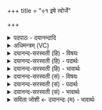 +++
title = "०१ इषे त्वोर्जे"

+++
<details><summary>पदपाठः - दयानन्दादि</summary>

इ॒षे। त्वा॒। ऊ॒र्ज्जे। त्वा॒। वा॒यवः॑। स्थ॒। दे॒वः। वः॒। स॒वि॒ता। प्र। अ॒र्प॒य॒तु॒। श्रे॑ष्ठतमा॒येति॒ श्रे॑ष्ठऽतमाय। कर्म्म॑णे। आ। प्या॒य॒ध्व॒म्। अ॒घ्न्याः॒। इन्द्रा॑य। भा॒गं। प्र॒जाव॑ती॒रिति॑। प्र॒जाऽव॑तीः। अ॒न॒मी॒वाः। अ॒य॒क्ष्माः। मा। वः॒। स्ते॒नः। ई॒श॒त॒। मा अ॒घश॑ꣳसः॒ इत्य॒घऽश॑ꣳसः। ध्रुवाः। अस्मिन्। गोप॑ता॒विति॒ गोऽप॑तौ। स्या॒त॒। ब॒ह्वीः। यज॑मानस्य। प॒शून्। पा॒हि॒। १।
</details>

<details><summary>अधिमन्त्रम् (VC)</summary>

- सविता देवता
- परमेष्ठी प्रजापतिर्ऋषिः
- स्वराड्बृहती, ब्राह्मी उष्णिक्,
- ऋषभः
</details>

<details><summary>दयानन्द-सरस्वती (हि) - विषयः</summary>

इसके प्रथम अध्याय के प्रथम मन्त्र में उत्तम-उत्तम कामों की सिद्धि के लिये मनुष्यों को ईश्वर की प्रार्थना करनी अवश्य चाहिये, इस बात का प्रकाश किया है ॥
</details>

<details><summary>दयानन्द-सरस्वती (हि) - पदार्थः</summary>

पदार्थान्वयभाषाः -  हे मनुष्य लोगो ! जो (सविता) सब जगत् की उत्पत्ति करनेवाला सम्पूर्ण ऐश्वर्ययुक्त (देवः) सब सुखों के देने और सब विद्या के प्रसिद्ध करनेवाला परमात्मा है, सो (वः) तुम हम और अपने मित्रों के जो (वायवः) सब क्रियाओं के सिद्ध करानेहारे स्पर्श गुणवाले प्राण अन्तःकरण और इन्द्रियाँ (स्थ) हैं, उनको (श्रेष्ठतमाय) अत्युत्तम (कर्मणे) करने योग्य सर्वोपकारक यज्ञादि कर्मों के लिये (प्रार्पयतु) अच्छी प्रकार संयुक्त करे। हम लोग (इषे) अन्न आदि उत्तम-उत्तम पदार्थों और विज्ञान की इच्छा और (ऊर्जे) पराक्रम अर्थात् उत्तम रस की प्राप्ति के लिये (भागम्) सेवा करने योग्य धन और ज्ञान के भरे हुए (त्वा) उक्त गुणवाले और (त्वा) श्रेष्ठ पराक्रमादि गुणों के देने हारे आपका सब प्रकार से आश्रय करते हैं। हे मित्र लोगो ! तुम भी ऐसे होकर (आप्यायध्वम्) उन्नति को प्राप्त हो तथा हम भी हों। हे भगवन् जगदीश्वर ! हम लोगों के (इन्द्राय) परम ऐश्वर्य्य की प्राप्ति के लिये (प्रजावतीः) जिनके बहुत सन्तान हैं तथा जो (अनमीवाः) व्याधि और (अयक्ष्माः) जिनमें राजयक्ष्मा आदि रोग नहीं हैं, वे (अघ्न्याः) जो-जो गौ आदि पशु वा उन्नति करने योग्य हैं, जो कभी हिंसा करने योग्य नहीं, जो इन्द्रियाँ वा पृथिवी आदि लोक हैं, उन को सदैव (प्रार्पयतु) नियत कीजिये। हे जगदीश्वर ! आपकी कृपा से हम लोगों में से दुःख देने के लिये कोई (अघशंसः) पापी वा (स्तेनः) चोर डाकू (मा ईशत) मत उत्पन्न हो तथा आप इस (यजमानस्य) परमेश्वर और सर्वोपकार धर्म के सेवन करनेवाले मनुष्य के (पशून्) गौ, घोड़े और हाथी आदि तथा लक्ष्मी और प्रजा की (पाहि) निरन्तर रक्षा कीजिये, जिससे इन पदार्थों के हरने को पूर्वोक्त कोई दुष्ट मनुष्य समर्थ (मा) न हो, (अस्मिन्) इस धार्मिक (गोपतौ) पृथिवी आदि पदार्थों की रक्षा चाहनेवाले सज्जन मनुष्य के समीप (बह्वीः) बहुत से उक्त पदार्थ (ध्रुवाः) निश्चल सुख के हेतु (स्यात) हों। इस मन्त्र की व्याख्या शतपथ-ब्राह्मण में की है, उसका ठिकाना पूर्व संस्कृत-भाष्य में लिख दिया और आगे भी ऐसा ही ठिकाना लिखा जायगा, जिसको देखना हो, वह उस ठिकाने से देख लेवे ॥१॥
</details>

<details><summary>दयानन्द-सरस्वती (हि) - भावार्थः</summary>

भावार्थभाषाः -  विद्वान् मनुष्यों को सदैव परमेश्वर और धर्मयुक्त पुरुषार्थ के आश्रय से ऋग्वेद को पढ़ के गुण और गुणी को ठीक-ठीक जानकर सब पदार्थों के सम्प्रयोग से पुरुषार्थ की सिद्धि के लिये अत्युत्तम क्रियाओं से युक्त होना चाहिये कि जिससे परमेश्वर की कृपापूर्वक सब मनुष्यों को सुख और ऐश्वर्य की वृद्धि हो। सब लोगों को चाहिये कि अच्छे-अच्छे कामों से प्रजा की रक्षा तथा उत्तम-उत्तम गुणों से पुत्रादि की शिक्षा सदैव करें कि जिससे प्रबल रोग, विघ्न और चोरों का अभाव होकर प्रजा और पुत्रादि सब सुखों को प्राप्त हों, यही श्रेष्ठ काम सब सुखों की खान है। हे मनुष्य लोगो ! आओ अपने मिलके जिसने इस संसार में आश्चर्यरूप पदार्थ रचे हैं, उस जगदीश्वर के लिये सदैव धन्यवाद देवें। वही परम दयालु ईश्वर अपनी कृपा से उक्त कामों को करते हुए मनुष्यों की सदैव रक्षा करता है ॥१॥
</details>

<details><summary>दयानन्द-सरस्वती (सं) - विषयः</summary>

अथोत्तमकर्मसिध्यर्थमीश्वरः प्रार्थनीय इत्युपदिश्यते ॥
</details>

<details><summary>दयानन्द-सरस्वती (सं) - पदार्थः</summary>

पदार्थान्वयभाषाः -  हे मनुष्या अयं सविता देवो भगवान् वायवस्थ यान्यस्माकं वो युष्माकं च प्राणान्तःकरणेन्द्रियाणि सन्ति तानि श्रेष्ठतमाय कर्मणे प्रार्पयतु। वयमिषेऽन्नायोत्तमेच्छायै सवितारं देवं त्वा त्वां तथोर्ज्जे पराक्रमोत्तमरसप्राप्तये भागं भजनीयं त्वा त्वां सततमाश्रयामः; एवं भूत्वा यूयमाप्यायध्वं वयं चाप्यायामहे। हे परमेश्वर ! भवान् कृपयाऽस्माकमिन्द्राय परमैश्वर्य्यप्राप्तये श्रेष्ठतमाय कर्मणे चेमाः प्रजावतीरनमीवा अयक्ष्मा गाः सदैव प्रार्पयतु। हे परमात्मन् ! भवत्कृपयास्माकं मध्ये कश्चिदघशंसः पापी स्तेनश्चोरश्च मेशत कदाचिन्मोत्पद्यताम्। तथा त्वमस्य यजमानस्य जीवस्य पशून् पाहि सततं रक्ष। यतो वः ता गा इमान् पशूंश्चाघशंसः स्तेनो मेशत। हर्तुं समर्थो न भवेद् यतोऽस्मिन् गोपतौ पृथिव्यादिरक्षणमिच्छुकस्य धार्मिकमनुष्यस्य समीपे बह्वीर्बह्व्यो गावो ध्रुवाः स्यात भवेयुः ॥१॥
</details>

<details><summary>दयानन्द-सरस्वती (सं) - भावार्थः</summary>

भावार्थभाषाः -  मनुष्यैः सदैव धर्म्यं पुरुषार्थमाश्रित्यर्ग्वेदाध्ययनेन गुणगुणिनौ ज्ञात्वा सर्वपदार्थानां संप्रयोगेण पुरुषार्थसिद्धये श्रेष्ठतमाभिः क्रियाभिः संयुक्तैर्भवितव्यम्। यत ईश्वरानुग्रहेण सर्वेषां सुखैश्वर्य्यस्य वृद्धिः स्यात्। तथा सम्यक् क्रियया प्रजाया रक्षणशिक्षणे सदैव कर्त्तव्ये। यतो नैव कश्चिद् रोगाख्यो विघ्नश्चोरश्च प्रबलः कदाचिद् भवेत् प्रजाश्च सर्वाणि सुखानि प्राप्नुयुः। येनेयं विचित्रा सृष्टी रचिता तस्मै जगदीश्वराय सदैव धन्यवादा वाच्याः। एवं कुर्वतो भवतः परमदयालुरीश्वरः कृपया सदैव रक्षयिष्यतीति मन्तव्यम् ॥१॥
</details>

<details><summary>सविता जोशी ← दयानन्दः (म) - भावार्थः</summary>

भावार्थभाषाः -  विद्वान माणसांनी परमेश्वराच्या आश्रयाने धर्मयुक्त पुरुषार्थ करावा व ऋग्वेदाचा अभ्यास करून गुण व गुणवान यांना योग्यप्रकारे जाणावे. सर्व पदार्थांचा चांगल्याप्रकारे उपयोग करून अत्युत्तम कार्य करावे. जेणेकरून परमेश्वराच्या कृपेने सर्व माणसांचे ऐश्वर्य वाढावे व त्यांना सुख प्राप्त व्हावे. सर्व माणसांनी चांगले कार्य करावे व प्रजेचे रक्षण करावे. भयंकर रोग, संकटे, चोर, डाकू इत्यादी दुष्ट गोष्टी नष्ट व्हाव्यात आणि संतानांना उत्तम गुणांनी शिक्षित करावे. अर्थात् प्रजा, पुत्र इत्यादी सुखी व्हावेत. अशा प्रकारचे श्रेष्ठ कर्म ही सुखाची खाण आहे. हे माणसांनो! ज्या परमेश्वराने या सृष्टीत आश्चर्यकारक पदार्थ निर्माण केलेले आहेत, त्याबद्दल आपण सर्वांनी कृतज्ञ राहिले पाहिजे. वरील चांगले कार्य करताना अत्यंत दयाळू परमेश्वर माणसांचे सदैव रक्षण करतो.
</details>